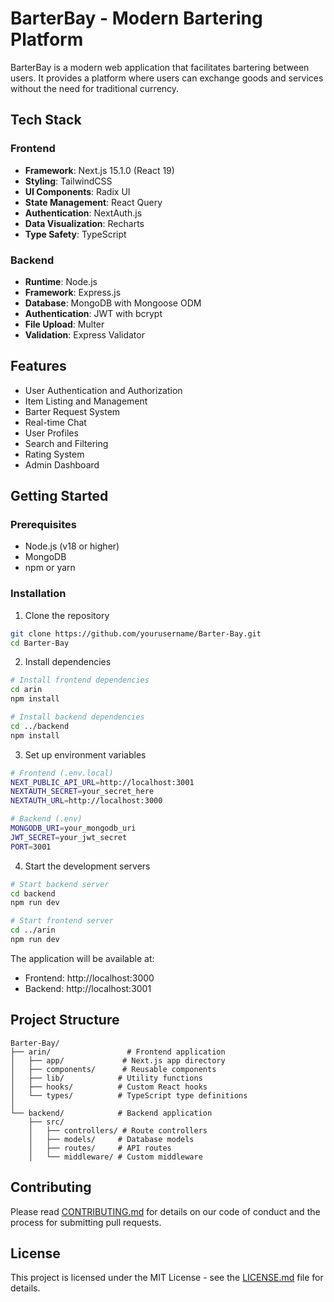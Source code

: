 # BarterBay - Modern Bartering Platform

BarterBay is a modern web application that facilitates bartering between users. It provides a platform where users can exchange goods and services without the need for traditional currency.

## Tech Stack

### Frontend
- **Framework**: Next.js 15.1.0 (React 19)
- **Styling**: TailwindCSS
- **UI Components**: Radix UI
- **State Management**: React Query
- **Authentication**: NextAuth.js
- **Data Visualization**: Recharts
- **Type Safety**: TypeScript

### Backend
- **Runtime**: Node.js
- **Framework**: Express.js
- **Database**: MongoDB with Mongoose ODM
- **Authentication**: JWT with bcrypt
- **File Upload**: Multer
- **Validation**: Express Validator

## Features
- User Authentication and Authorization
- Item Listing and Management
- Barter Request System
- Real-time Chat
- User Profiles
- Search and Filtering
- Rating System
- Admin Dashboard

## Getting Started

### Prerequisites
- Node.js (v18 or higher)
- MongoDB
- npm or yarn

### Installation

1. Clone the repository
```bash
git clone https://github.com/yourusername/Barter-Bay.git
cd Barter-Bay
```

2. Install dependencies
```bash
# Install frontend dependencies
cd arin
npm install

# Install backend dependencies
cd ../backend
npm install
```

3. Set up environment variables
```bash
# Frontend (.env.local)
NEXT_PUBLIC_API_URL=http://localhost:3001
NEXTAUTH_SECRET=your_secret_here
NEXTAUTH_URL=http://localhost:3000

# Backend (.env)
MONGODB_URI=your_mongodb_uri
JWT_SECRET=your_jwt_secret
PORT=3001
```

4. Start the development servers
```bash
# Start backend server
cd backend
npm run dev

# Start frontend server
cd ../arin
npm run dev
```

The application will be available at:
- Frontend: http://localhost:3000
- Backend: http://localhost:3001

## Project Structure

```
Barter-Bay/
├── arin/                 # Frontend application
│   ├── app/             # Next.js app directory
│   ├── components/      # Reusable components
│   ├── lib/            # Utility functions
│   ├── hooks/          # Custom React hooks
│   └── types/          # TypeScript type definitions
│
└── backend/            # Backend application
    ├── src/
    │   ├── controllers/ # Route controllers
    │   ├── models/     # Database models
    │   ├── routes/     # API routes
    │   └── middleware/ # Custom middleware
```

## Contributing
Please read [CONTRIBUTING.md](CONTRIBUTING.md) for details on our code of conduct and the process for submitting pull requests.

## License
This project is licensed under the MIT License - see the [LICENSE.md](LICENSE.md) file for details. 